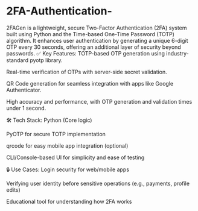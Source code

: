# 2FA-Authentication-
2FAGen is a lightweight, secure Two-Factor Authentication (2FA) system built using Python and the Time-based One-Time Password (TOTP) algorithm. It enhances user authentication by generating a unique 6-digit OTP every 30 seconds, offering an additional layer of security beyond passwords.
✅ Key Features:
TOTP-based OTP generation using industry-standard pyotp library.

Real-time verification of OTPs with server-side secret validation.

QR Code generation for seamless integration with apps like Google Authenticator.

High accuracy and performance, with OTP generation and validation times under 1 second.

🛠 Tech Stack:
Python (Core logic)

PyOTP for secure TOTP implementation

qrcode for easy mobile app integration (optional)

CLI/Console-based UI for simplicity and ease of testing

🔒 Use Cases:
Login security for web/mobile apps

Verifying user identity before sensitive operations (e.g., payments, profile edits)

Educational tool for understanding how 2FA works
